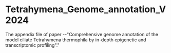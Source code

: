 # Tetrahymena_Genome_annotation_V2024
The appendix file of paper --"Comprehensive genome annotation of the model ciliate Tetrahymena thermophila by in-depth epigenetic and transcriptomic profiling"."
